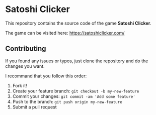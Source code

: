 # Satoshi Clicker

This repository contains the source code of the game **Satoshi Clicker**.

The game can be visited here: https://satoshiclicker.com/

## Contributing

If you found any issues or typos, just clone the repository and do the changes you want.

I recommand that you follow this order:

1. Fork it!
2. Create your feature branch: `git checkout -b my-new-feature`
3. Commit your changes: `git commit -am 'Add some feature'`
4. Push to the branch: `git push origin my-new-feature`
5. Submit a pull request

